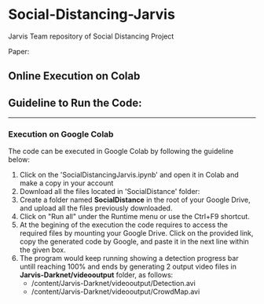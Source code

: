 # Social-Distancing-Jarvis
Jarvis Team repository of Social Distancing Project 

Paper:

## Online Execution on Colab

## Guideline to Run the Code:
____________________________________
### Execution on Google Colab

The code can be executed in Google Colab by following the guideline below:
1. Click on the 'SocialDistancingJarvis.ipynb' and open it in Colab and make a copy in your account
2. Download all the files located in 'SocialDistance' folder:
3. Create a folder named **SocialDistance** in the root of your Google Drive, and upload all the files previously downloaded.
4. Click on "Run all" under the Runtime menu or use the Ctrl+F9 shortcut.
5. At the begining of the execution the code requires to access the required files by mounting your Google Drive. Click on the provided link, copy the generated code by Google, and paste it in the next line within the given box.
6. The program would keep running showing a detection progress bar untill reaching 100% and ends by generating 2 output video files in **Jarvis-Darknet/videooutput** folder, as follows:
    * /content/Jarvis-Darknet/videooutput/Detection.avi
    * /content/Jarvis-Darknet/videooutput/CrowdMap.avi
